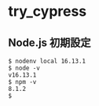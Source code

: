 # try_cypress

## Node.js 初期設定

```
$ nodenv local 16.13.1
$ node -v
v16.13.1
$ npm -v
8.1.2
$ 
```
